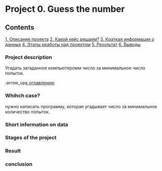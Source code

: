 # Project 0. Guess the number

## Contents
[1. Описание проекта](https://github.com/KarpovGm/data_science/tree/main/project_0/README.md#Project-description)
[2. Какой кейс решаем?](https://github.com/KarpovGm/data_science/tree/main/project_0/README.md#Which-case)
[3. Краткая информация о данных](https://github.com/KarpovGm/data_science/tree/main/project_0/README.md#Short-information-on-data)
[4. Этапы рработы над проектом](https://github.com/KarpovGm/data_science/tree/main/project_0/README.md#Stages-of-the-project)
[5. Результат](https://github.com/KarpovGm/data_science/tree/main/project_0/README.md#Result)
[6. Выводы](https://github.com/KarpovGm/data_science/tree/main/project_0/README.md#conclusion)

### Project description
Угадать загаданное компьютеромм число за минимальное число попыток.

:arrow_up[к оглавлению](https://github.com/KarpovGm/data_science/tree/main/project_0/README.md#Contents)

### Whihch case?

нужно написать программу, которая угадывает число за минимальное количество попыток.

### Short information on data 

### Stages of the project

### Result

### conclusion